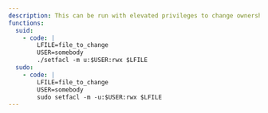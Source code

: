 ```yaml
---
description: This can be run with elevated privileges to change ownership and then read, write, or execute a file.
functions:
  suid:
    - code: |
        LFILE=file_to_change
        USER=somebody
        ./setfacl -m u:$USER:rwx $LFILE
  sudo:
    - code: |
        LFILE=file_to_change
        USER=somebody
        sudo setfacl -m -u:$USER:rwx $LFILE
---
```

